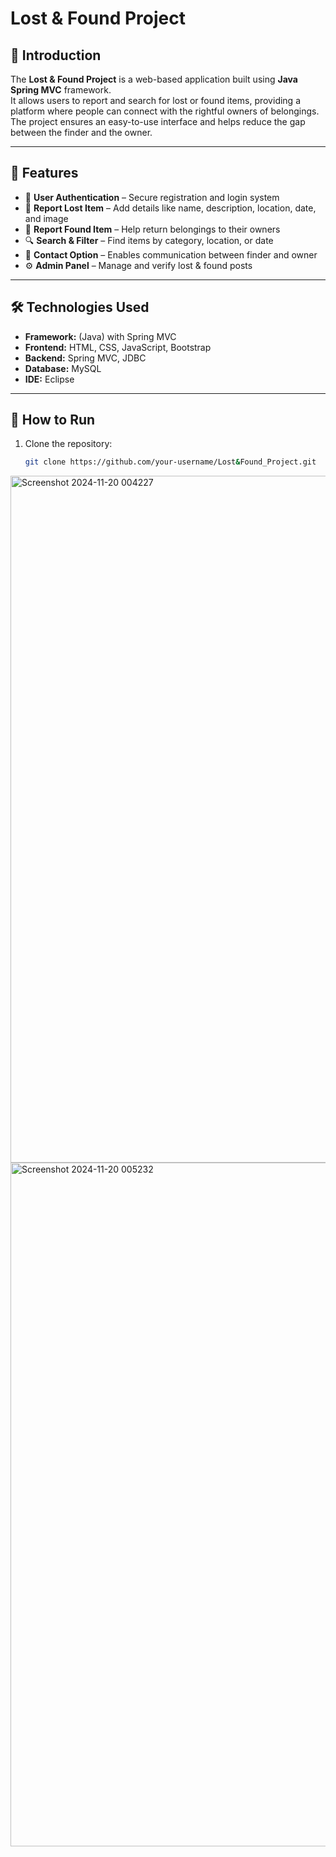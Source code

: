 # Lost & Found Project

## 📌 Introduction
The **Lost & Found Project** is a web-based application built using **Java Spring MVC** framework.  
It allows users to report and search for lost or found items, providing a platform where people can connect with the rightful owners of belongings.  
The project ensures an easy-to-use interface and helps reduce the gap between the finder and the owner.

---

## 🎯 Features
- 🔑 **User Authentication** – Secure registration and login system  
- 📝 **Report Lost Item** – Add details like name, description, location, date, and image  
- 📝 **Report Found Item** – Help return belongings to their owners  
- 🔍 **Search & Filter** – Find items by category, location, or date  
- 📩 **Contact Option** – Enables communication between finder and owner  
- ⚙️ **Admin Panel** – Manage and verify lost & found posts  

---

## 🛠️ Technologies Used
- **Framework:** (Java) with Spring MVC
- **Frontend:** HTML, CSS, JavaScript, Bootstrap  
- **Backend:** Spring MVC, JDBC  
- **Database:** MySQL  
- **IDE:** Eclipse  

---

## 🚀 How to Run
1. Clone the repository:  
   ```bash
   git clone https://github.com/your-username/Lost&Found_Project.git
<img width="2521" height="1099" alt="Screenshot 2024-11-20 004227" src="https://github.com/user-attachments/assets/f9ab7670-be59-4f40-b511-d63d58461e8d" />
<img width="2519" height="1094" alt="Screenshot 2024-11-20 005232" src="https://github.com/user-attachments/assets/38493baf-9515-4bfa-9bac-b791ddb10c51" />



